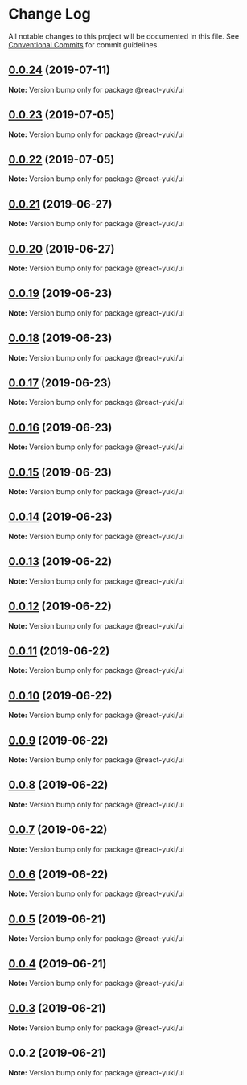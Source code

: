 # Change Log

All notable changes to this project will be documented in this file.
See [Conventional Commits](https://conventionalcommits.org) for commit guidelines.

## [0.0.24](https://github.com/kidjp85/react-yuki/compare/v0.0.23...v0.0.24) (2019-07-11)

**Note:** Version bump only for package @react-yuki/ui





## [0.0.23](https://github.com/kidjp85/react-yuki/compare/v0.0.22...v0.0.23) (2019-07-05)

**Note:** Version bump only for package @react-yuki/ui





## [0.0.22](https://github.com/kidjp85/react-yuki/compare/v0.0.21...v0.0.22) (2019-07-05)

**Note:** Version bump only for package @react-yuki/ui





## [0.0.21](https://github.com/kidjp85/react-yuki/compare/v0.0.20...v0.0.21) (2019-06-27)

**Note:** Version bump only for package @react-yuki/ui





## [0.0.20](https://github.com/kidjp85/react-yuki/compare/v0.0.19...v0.0.20) (2019-06-27)

**Note:** Version bump only for package @react-yuki/ui





## [0.0.19](https://github.com/kidjp85/react-yuki/compare/v0.0.18...v0.0.19) (2019-06-23)

**Note:** Version bump only for package @react-yuki/ui





## [0.0.18](https://github.com/kidjp85/react-yuki/compare/v0.0.17...v0.0.18) (2019-06-23)

**Note:** Version bump only for package @react-yuki/ui





## [0.0.17](https://github.com/kidjp85/react-yuki/compare/v0.0.16...v0.0.17) (2019-06-23)

**Note:** Version bump only for package @react-yuki/ui





## [0.0.16](https://github.com/kidjp85/react-yuki/compare/v0.0.15...v0.0.16) (2019-06-23)

**Note:** Version bump only for package @react-yuki/ui





## [0.0.15](https://github.com/kidjp85/react-yuki/compare/v0.0.14...v0.0.15) (2019-06-23)

**Note:** Version bump only for package @react-yuki/ui





## [0.0.14](https://github.com/kidjp85/react-yuki/compare/v0.0.13...v0.0.14) (2019-06-23)

**Note:** Version bump only for package @react-yuki/ui





## [0.0.13](https://github.com/kidjp85/react-yuki/compare/v0.0.12...v0.0.13) (2019-06-22)

**Note:** Version bump only for package @react-yuki/ui





## [0.0.12](https://github.com/kidjp85/react-yuki/compare/v0.0.11...v0.0.12) (2019-06-22)

**Note:** Version bump only for package @react-yuki/ui





## [0.0.11](https://github.com/kidjp85/react-yuki/compare/v0.0.10...v0.0.11) (2019-06-22)

**Note:** Version bump only for package @react-yuki/ui





## [0.0.10](https://github.com/kidjp85/react-yuki/compare/v0.0.9...v0.0.10) (2019-06-22)

**Note:** Version bump only for package @react-yuki/ui





## [0.0.9](https://github.com/kidjp85/react-yuki/compare/v0.0.8...v0.0.9) (2019-06-22)

**Note:** Version bump only for package @react-yuki/ui





## [0.0.8](https://github.com/kidjp85/react-yuki/compare/v0.0.7...v0.0.8) (2019-06-22)

**Note:** Version bump only for package @react-yuki/ui





## [0.0.7](https://github.com/kidjp85/react-yuki/compare/v0.0.6...v0.0.7) (2019-06-22)

**Note:** Version bump only for package @react-yuki/ui





## [0.0.6](https://github.com/kidjp85/react-yuki/compare/v0.0.5...v0.0.6) (2019-06-22)

**Note:** Version bump only for package @react-yuki/ui





## [0.0.5](https://github.com/kidjp85/react-yuki/compare/v0.0.4...v0.0.5) (2019-06-21)

**Note:** Version bump only for package @react-yuki/ui





## [0.0.4](https://github.com/kidjp85/react-yuki/compare/v0.0.3...v0.0.4) (2019-06-21)

**Note:** Version bump only for package @react-yuki/ui





## [0.0.3](https://github.com/kidjp85/react-yuki/compare/v0.0.2...v0.0.3) (2019-06-21)

**Note:** Version bump only for package @react-yuki/ui





## 0.0.2 (2019-06-21)

**Note:** Version bump only for package @react-yuki/ui

